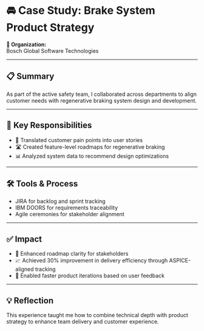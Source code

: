 # 🚘 Case Study: Brake System Product Strategy

**🏢 Organization:**  
Bosch Global Software Technologies

---

## 📋 Summary  
As part of the active safety team, I collaborated across departments to align customer needs with regenerative braking system design and development.

---

## 🔧 Key Responsibilities  
- 📌 Translated customer pain points into user stories  
- 🛣️ Created feature-level roadmaps for regenerative braking
- 📊 Analyzed system data to recommend design optimizations

---

## 🛠 Tools & Process  
- JIRA for backlog and sprint tracking  
- IBM DOORS for requirements traceability  
- Agile ceremonies for stakeholder alignment

---

## ✅ Impact  
- 🎯 Enhanced roadmap clarity for stakeholders  
- 📈 Achieved 30% improvement in delivery efficiency through ASPICE-aligned tracking  
- 🧩 Enabled faster product iterations based on user feedback

---

## 💡 Reflection  
This experience taught me how to combine technical depth with product strategy to enhance team delivery and customer experience.

